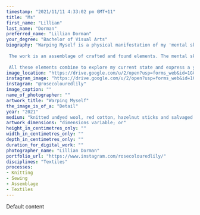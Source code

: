 ```yaml
---
timestamp: "2021/11/11 4:33:02 pm GMT+11"
title: "Ms"
first_name: "Lillian"
last_name: "Dorman"
preferred_name: "Lillian Dorman"
your_degree: "Bachelor of Visual Arts"
biography: "Warping Myself is a physical manifestation of my 'mental skin'. It has been a journey of transcribing my emotions and experiences into fibre. I have knitted, sewn, fumbled and finessed my way through the process of making this piece. Working intuitively and in tacit interaction with my preferred materials, I have explored a language of expression that translates my subconscious. 
 
 The work is an assemblage of crafted and found elements. The mental skin is made of undyed wool which has been knitted through painstaking hours. Red cotton tangles and constricts, marring and deforming its host. The structure supporting and further distorting the knitting is fashioned from a salvaged doctor's examination table. Lashed to this are hazelnut sticks coppiced from my childhood home. 
 
 All these elements combine to explore my current state and express a yearning for change. I have unravelled myself in pursuit of understanding."
image_location: "https://drive.google.com/u/2/open?usp=forms_web&id=1GCuGWBduHVSse8eEMxvpeAokSMa0mdxm"
instagram_image: "https://drive.google.com/u/2/open?usp=forms_web&id=16fThU1AzSNUkF7zH-pTFELEIGeWs9Q03"
instagram: "@rosecolouredlily"
image_caption: ""
name_of_photographer: ""
artwork_title: "Warping Myself"
the_image_is_of_a: "Detail"
year: "2021"
medium: "knitted undyed wool, red cotton, hazelnut sticks and salvaged doctor's examination table frame."
artwork_dimensions: "dimensions variable; or"
height_in_centimetres_only: ""
width_in_centimetres_only: ""
depth_in_centimetres_only: ""
duration_for_digital_work: ""
photographer_name: "Lillian Dorman"
portfolio_url: "https://www.instagram.com/rosecolouredlily/"
disciplines: "Textiles"
processes:
- Knitting
- Sewing
- Assemblage
- Textiles
---
```


Default content